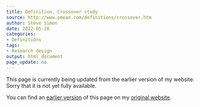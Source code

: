 ```yaml
---
title: Definition, Crossover study
source: http://www.pmean.com/definitions/crossover.htm
author: Steve Simon
date: 2022-05-28
categories:
- Definitions
tags:
- Research design
output: html_document
page_update: no
---
```


This page is currently being updated from the earlier version of my website. Sorry that it is not yet fully available.

<!---More--->


You can find an [earlier version][sim3] of this page on my [original website][sim2].

[sim3]: http://www.pmean.com/definitions/crossover.htm
[sim2]: http://www.pmean.com/original_site.html
